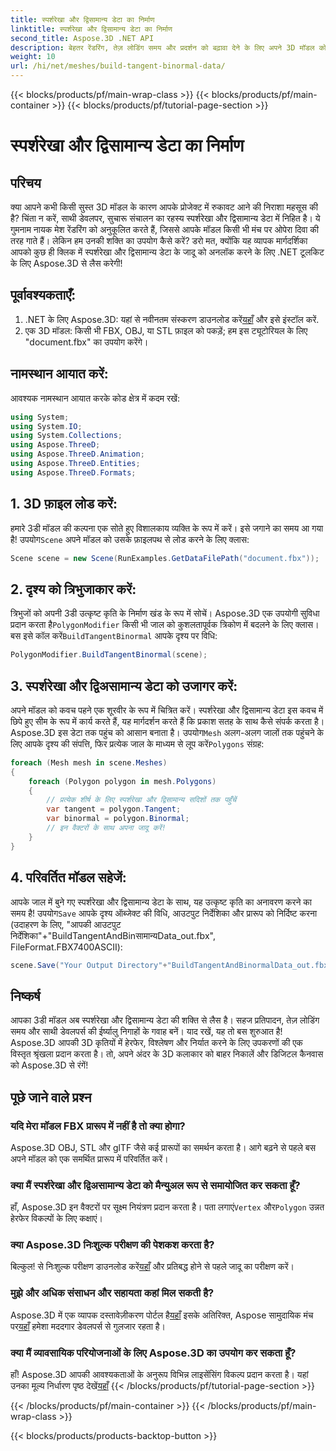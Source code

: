 ```yaml
---
title: स्पर्शरेखा और द्विसामान्य डेटा का निर्माण
linktitle: स्पर्शरेखा और द्विसामान्य डेटा का निर्माण
second_title: Aspose.3D .NET API
description: बेहतर रेंडरिंग, तेज़ लोडिंग समय और प्रदर्शन को बढ़ावा देने के लिए अपने 3D मॉडल को अनुकूलित करने के लिए स्पर्शरेखा और द्विसामान्य डेटा की शक्ति का उपयोग करें।
weight: 10
url: /hi/net/meshes/build-tangent-binormal-data/
---
```


{{< blocks/products/pf/main-wrap-class >}}
{{< blocks/products/pf/main-container >}}
{{< blocks/products/pf/tutorial-page-section >}}

# स्पर्शरेखा और द्विसामान्य डेटा का निर्माण

## परिचय
क्या आपने कभी किसी सुस्त 3D मॉडल के कारण आपके प्रोजेक्ट में रुकावट आने की निराशा महसूस की है? चिंता न करें, साथी डेवलपर, सुचारू संचालन का रहस्य स्पर्शरेखा और द्विसामान्य डेटा में निहित है। ये गुमनाम नायक मेश रेंडरिंग को अनुकूलित करते हैं, जिससे आपके मॉडल किसी भी मंच पर ओपेरा दिवा की तरह गाते हैं। लेकिन हम उनकी शक्ति का उपयोग कैसे करें? डरो मत, क्योंकि यह व्यापक मार्गदर्शिका आपको कुछ ही क्लिक में स्पर्शरेखा और द्विसामान्य डेटा के जादू को अनलॉक करने के लिए .NET टूलकिट के लिए Aspose.3D से लैस करेगी!

## पूर्वावश्यकताएँ:

1.  .NET के लिए Aspose.3D: यहां से नवीनतम संस्करण डाउनलोड करें[यहाँ](https://releases.aspose.com/3d/net/) और इसे इंस्टॉल करें.
2. एक 3D मॉडल: किसी भी FBX, OBJ, या STL फ़ाइल को पकड़ें; हम इस ट्यूटोरियल के लिए "document.fbx" का उपयोग करेंगे।

## नामस्थान आयात करें:

आवश्यक नामस्थान आयात करके कोड क्षेत्र में कदम रखें:

```C#
using System;
using System.IO;
using System.Collections;
using Aspose.ThreeD;
using Aspose.ThreeD.Animation;
using Aspose.ThreeD.Entities;
using Aspose.ThreeD.Formats;
```

## 1. 3D फ़ाइल लोड करें:

 हमारे 3डी मॉडल की कल्पना एक सोते हुए विशालकाय व्यक्ति के रूप में करें। इसे जगाने का समय आ गया है! उपयोग`Scene` अपने मॉडल को उसके फ़ाइलपथ से लोड करने के लिए क्लास:

```C#
Scene scene = new Scene(RunExamples.GetDataFilePath("document.fbx"));
```

## 2. दृश्य को त्रिभुजाकार करें:

त्रिभुजों को अपनी 3डी उत्कृष्ट कृति के निर्माण खंड के रूप में सोचें। Aspose.3D एक उपयोगी सुविधा प्रदान करता है`PolygonModifier` किसी भी जाल को कुशलतापूर्वक त्रिकोण में बदलने के लिए क्लास। बस इसे कॉल करें`BuildTangentBinormal` आपके दृश्य पर विधि:

```C#
PolygonModifier.BuildTangentBinormal(scene);
```

## 3. स्पर्शरेखा और द्विअसामान्य डेटा को उजागर करें:

 अपने मॉडल को कवच पहने एक शूरवीर के रूप में चित्रित करें। स्पर्शरेखा और द्विसामान्य डेटा इस कवच में छिपे हुए सीम के रूप में कार्य करते हैं, यह मार्गदर्शन करते हैं कि प्रकाश सतह के साथ कैसे संपर्क करता है। Aspose.3D इस डेटा तक पहुंच को आसान बनाता है। उपयोग`Mesh` अलग-अलग जालों तक पहुंचने के लिए आपके दृश्य की संपत्ति, फिर प्रत्येक जाल के माध्यम से लूप करें`Polygons` संग्रह:

```C#
foreach (Mesh mesh in scene.Meshes)
{
    foreach (Polygon polygon in mesh.Polygons)
    {
        // प्रत्येक शीर्ष के लिए स्पर्शरेखा और द्विसामान्य सदिशों तक पहुँचें
        var tangent = polygon.Tangent;
        var binormal = polygon.Binormal;
        // इन वैक्टरों के साथ अपना जादू करें!
    }
}
```

## 4. परिवर्तित मॉडल सहेजें:

 आपके जाल में बुने गए स्पर्शरेखा और द्विसामान्य डेटा के साथ, यह उत्कृष्ट कृति का अनावरण करने का समय है! उपयोग`Save` आपके दृश्य ऑब्जेक्ट की विधि, आउटपुट निर्देशिका और प्रारूप को निर्दिष्ट करना (उदाहरण के लिए, "आपकी आउटपुट निर्देशिका"+"BuildTangentAndBinसामान्यData_out.fbx", FileFormat.FBX7400ASCII):

```C#
scene.Save("Your Output Directory"+"BuildTangentAndBinormalData_out.fbx", FileFormat.FBX7400ASCII);
```

## निष्कर्ष
आपका 3डी मॉडल अब स्पर्शरेखा और द्विसामान्य डेटा की शक्ति से लैस है। सहज प्रतिपादन, तेज़ लोडिंग समय और साथी डेवलपर्स की ईर्ष्यालु निगाहों के गवाह बनें। याद रखें, यह तो बस शुरुआत है! Aspose.3D आपकी 3D कृतियों में हेरफेर, विश्लेषण और निर्यात करने के लिए उपकरणों की एक विस्तृत श्रृंखला प्रदान करता है। तो, अपने अंदर के 3D कलाकार को बाहर निकालें और डिजिटल कैनवास को Aspose.3D से रंगें!

## पूछे जाने वाले प्रश्न

### यदि मेरा मॉडल FBX प्रारूप में नहीं है तो क्या होगा? 
Aspose.3D OBJ, STL और glTF जैसे कई प्रारूपों का समर्थन करता है। आगे बढ़ने से पहले बस अपने मॉडल को एक समर्थित प्रारूप में परिवर्तित करें।
### क्या मैं स्पर्शरेखा और द्विअसामान्य डेटा को मैन्युअल रूप से समायोजित कर सकता हूँ? 
 हाँ, Aspose.3D इन वैक्टरों पर सूक्ष्म नियंत्रण प्रदान करता है। पता लगाएं`Vertex` और`Polygon` उन्नत हेरफेर विकल्पों के लिए कक्षाएं।
### क्या Aspose.3D निःशुल्क परीक्षण की पेशकश करता है? 
 बिल्कुल! से निःशुल्क परीक्षण डाउनलोड करें[यहाँ](https://releases.aspose.com/3d/net/) और प्रतिबद्ध होने से पहले जादू का परीक्षण करें।
### मुझे और अधिक संसाधन और सहायता कहां मिल सकती है? 
 Aspose.3D में एक व्यापक दस्तावेज़ीकरण पोर्टल है[यहाँ](https://docs.aspose.com/3d/net/) इसके अतिरिक्त, Aspose सामुदायिक मंच पर[यहाँ](https://forum.aspose.com/) हमेशा मददगार डेवलपर्स से गुलजार रहता है।
### क्या मैं व्यावसायिक परियोजनाओं के लिए Aspose.3D का उपयोग कर सकता हूँ? 
 हाँ! Aspose.3D आपकी आवश्यकताओं के अनुरूप विभिन्न लाइसेंसिंग विकल्प प्रदान करता है। यहां उनका मूल्य निर्धारण पृष्ठ देखें[यहाँ](https://purchase.aspose.com/buy)
{{< /blocks/products/pf/tutorial-page-section >}}

{{< /blocks/products/pf/main-container >}}
{{< /blocks/products/pf/main-wrap-class >}}

{{< blocks/products/products-backtop-button >}}
